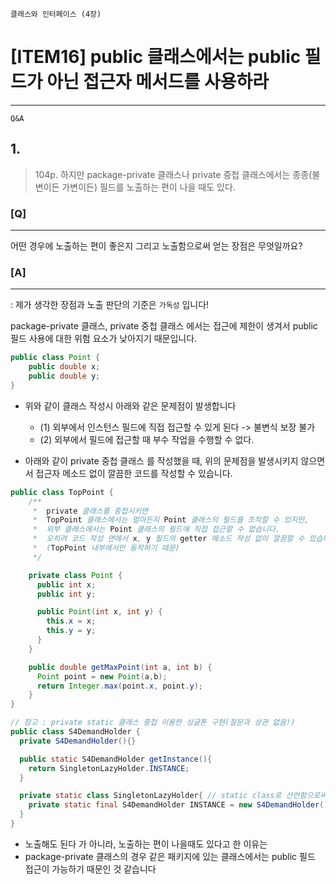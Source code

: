 `클래스와 인터페이스 (4장)`

# [ITEM16] public 클래스에서는 public 필드가 아닌 접근자 메서드를 사용하라


----
`Q&A`
## 1.
> 104p. 하지만 package-private 클래스나 private 중첩 클래스에서는 종종(불변이든 가변이든) 필드를
> 노출하는 편이 나을 때도 있다.

### [Q]
___
어떤 경우에 노출하는 편이 좋은지 그리고 노출함으로써 얻는 장점은 무엇일까요?

### [A]
___
: 제가 생각한 장점과 노출 판단의 기준은 `가독성` 입니다! 

package-private 클래스, private 중첩 클래스 에서는 접근에 제한이 생겨서 public 필드 사용에 대한 위험 요소가 낮아지기 때문입니다.

```java
public class Point {
	public double x;
	public double y;
}
```
* 위와 같이 클래스 작성시 아래와 같은 문제점이 발생합니다
  * (1) 외부에서 인스턴스 필드에 직접 접근할 수 있게 된다 -> 불변식 보장 불가
  * (2) 외부에서 필드에 접근할 때 부수 작업을 수행할 수 없다.


* 아래와 같이 private 중첩 클래스 를 작성했을 때, 위의 문제점을 발생시키지 않으면서 접근자 메소드 없이 깔끔한 코드를 작성할 수 있습니다.
```java
public class TopPoint {
    /**
     *  private 클래스를 중첩시키면 
     *  TopPoint 클래스에서는 얼마든지 Point 클래스의 필드를 조작할 수 있지만,
     *  외부 클래스에서는 Point 클래스의 필드에 직접 접근할 수 없습니다.
     *  오히려 코드 작성 면에서 x, y 필드의 getter 메소드 작성 없이 깔끔할 수 있습니다
     *  (TopPoint 내부에서만 동작하기 때문)
     */

    private class Point {
      public int x;
      public int y;

      public Point(int x, int y) {
        this.x = x;
        this.y = y;
      }
    }

    public double getMaxPoint(int a, int b) {
      Point point = new Point(a,b);
      return Integer.max(point.x, point.y);
    }
}
```
```java
// 참고 : private static 클래스 중첩 이용한 싱글톤 구현(질문과 상관 없음!)
public class S4DemandHolder {
  private S4DemandHolder(){}

  public static S4DemandHolder getInstance(){
    return SingletonLazyHolder.INSTANCE;
  }

  private static class SingletonLazyHolder{ // static class로 선언함으로써 외부에서 객체 생성 없이 호출 가능
    private static final S4DemandHolder INSTANCE = new S4DemandHolder();
  }
}
```
* 노출해도 된다 가 아니라, 노출하는 편이 나을때도 있다고 한 이유는
* package-private 클래스의 경우 같은 패키지에 있는 클래스에서는 public 필드 접근이 가능하기 때문인 것 같습니다
